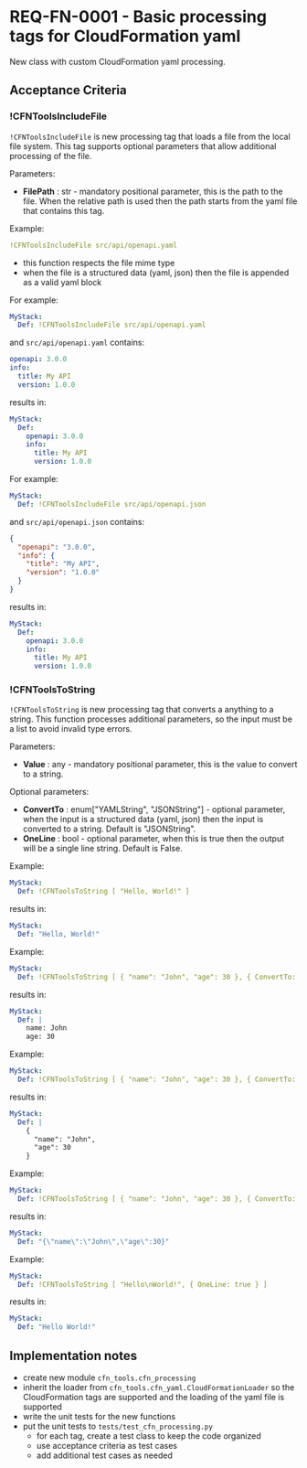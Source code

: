 # REQ-FN-0001 - Basic processing tags for CloudFormation yaml

New class with custom CloudFormation yaml processing.

## Acceptance Criteria

### !CFNToolsIncludeFile

`!CFNToolsIncludeFile` is new processing tag that loads a file from the local file system. This tag supports optional parameters that allow additional processing of the file.

Parameters:
- **FilePath** : str - mandatory positional parameter, this is the path to the file. When the relative path is used then the path starts from the yaml file that contains this tag.

Example:
```yaml
!CFNToolsIncludeFile src/api/openapi.yaml
```

- this function respects the file mime type
- when the file is a structured data (yaml, json) then the file is appended as a valid yaml block

For example: 

```yaml
MyStack:
  Def: !CFNToolsIncludeFile src/api/openapi.yaml
```
and `src/api/openapi.yaml` contains:
```yaml
openapi: 3.0.0
info:
  title: My API
  version: 1.0.0
```
results in:
```yaml
MyStack:
  Def:
    openapi: 3.0.0
    info:
      title: My API
      version: 1.0.0
```

For example: 

```yaml
MyStack:
  Def: !CFNToolsIncludeFile src/api/openapi.json
```
and `src/api/openapi.json` contains:
```json
{
  "openapi": "3.0.0",
  "info": {
    "title": "My API",
    "version": "1.0.0"
  }
}
```
results in:
```yaml
MyStack:
  Def:
    openapi: 3.0.0
    info:
      title: My API
      version: 1.0.0
```

### !CFNToolsToString 

`!CFNToolsToString` is new processing tag that converts a anything to a string.
This function processes additional parameters, so the input must be a list to avoid invalid type errors.

Parameters:
- **Value** : any - mandatory positional parameter, this is the value to convert to a string.

Optional parameters:
- **ConvertTo** : enum["YAMLString", "JSONString"] - optional parameter, when the input is a structured data (yaml, json) then the input is converted to a string. Default is "JSONString".
- **OneLine** : bool - optional parameter, when this is true then the output will be a single line string. Default is False.

Example:
```yaml
MyStack:
  Def: !CFNToolsToString [ "Hello, World!" ]
```
results in:
```yaml
MyStack:
  Def: "Hello, World!"
```

Example:
```yaml
MyStack:
  Def: !CFNToolsToString [ { "name": "John", "age": 30 }, { ConvertTo: "YAMLString" } ]
```
results in:
```yaml
MyStack:
  Def: |
    name: John
    age: 30
```

Example:
```yaml
MyStack:
  Def: !CFNToolsToString [ { "name": "John", "age": 30 }, { ConvertTo: "JSONString" } ]
```
results in:
```yaml
MyStack:
  Def: |
    {
      "name": "John",
      "age": 30
    }
```

Example:
```yaml
MyStack:
  Def: !CFNToolsToString [ { "name": "John", "age": 30 }, { ConvertTo: "JSONString", OneLine: true } ]
```
results in:
```yaml
MyStack:
  Def: "{\"name\":\"John\",\"age\":30}"
```

Example:
```yaml
MyStack:
  Def: !CFNToolsToString [ "Hello\nWorld!", { OneLine: true } ]
```
results in:
```yaml
MyStack:
  Def: "Hello World!"
```

## Implementation notes

- create new module `cfn_tools.cfn_processing`
- inherit the loader from `cfn_tools.cfn_yaml.CloudFormationLoader` so the CloudFormation tags are supported and the loading of the yaml file is supported
- write the unit tests for the new functions
- put the unit tests to `tests/test_cfn_processing.py`
  - for each tag, create a test class to keep the code organized
  - use acceptance criteria as test cases
  - add additional test cases as needed